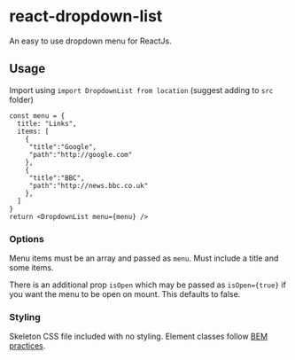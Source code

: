 # react-dropdown-list
An easy to use dropdown menu for ReactJs.

## Usage
Import using `import DropdownList from location` (suggest adding to `src` folder)

````
const menu = {
  title: "Links",
  items: [ 
    {
     "title":"Google", 
     "path":"http://google.com" 
    },
    {
     "title":"BBC", 
     "path":"http://news.bbc.co.uk" 
    },
  ]
}
return <DropdownList menu={menu} />
````

### Options
Menu items must be an array and passed as `menu`. Must include a title and some items. 

There is an additional prop `isOpen` which may be passed as `isOpen={true}` if you want the menu to be open on mount. This defaults to false.

### Styling
Skeleton CSS file included with no styling. Element classes follow [BEM practices](http://getbem.com/).
